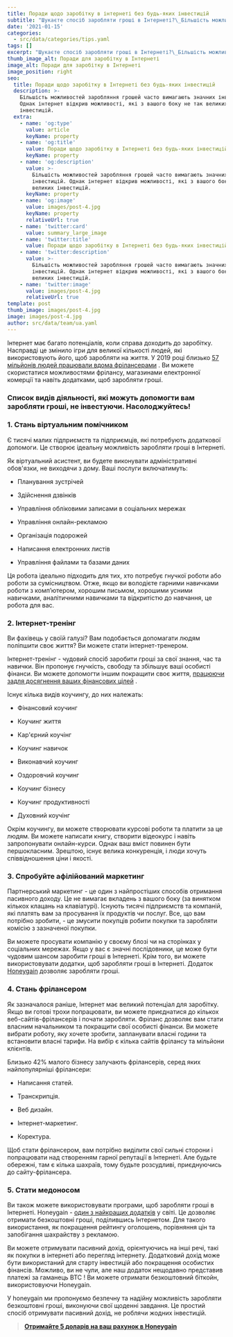 ```yaml
---
title: Поради щодо заробітку в інтернеті без будь-яких інвестицій
subtitle: "Шукаєте спосіб заробляти гроші в Інтернеті?\_Більшість можливостей заробляння грошей часто вимагають значних інвестицій. Однак інтернет відкрив можливості, які з вашого боку не так великих інвестицій."
date: '2021-01-15'
categories:
  - src/data/categories/tips.yaml
tags: []
excerpt: "Шукаєте спосіб заробляти гроші в Інтернеті?\_Більшість можливостей заробляння грошей часто вимагають значних інвестицій. Однак інтернет відкрив можливості, які з вашого боку не так великих інвестицій."
thumb_image_alt: Поради для заробітку в Інтернеті
image_alt: Поради для заробітку в Інтернеті
image_position: right
seo:
  title: Поради щодо заробітку в Інтернеті без будь-яких інвестицій
  description: >-
    Більшість можливостей заробляння грошей часто вимагають значних інвестицій.
    Однак інтернет відкрив можливості, які з вашого боку не так великих
    інвестицій.
  extra:
    - name: 'og:type'
      value: article
      keyName: property
    - name: 'og:title'
      value: Поради щодо заробітку в Інтернеті без будь-яких інвестицій
      keyName: property
    - name: 'og:description'
      value: >-
        Більшість можливостей заробляння грошей часто вимагають значних
        інвестицій. Однак інтернет відкрив можливості, які з вашого боку не так
        великих інвестицій.
      keyName: property
    - name: 'og:image'
      value: images/post-4.jpg
      keyName: property
      relativeUrl: true
    - name: 'twitter:card'
      value: summary_large_image
    - name: 'twitter:title'
      value: Поради щодо заробітку в Інтернеті без будь-яких інвестицій
    - name: 'twitter:description'
      value: >-
        Більшість можливостей заробляння грошей часто вимагають значних
        інвестицій. Однак інтернет відкрив можливості, які з вашого боку не так
        великих інвестицій.
    - name: 'twitter:image'
      value: images/post-4.jpg
      relativeUrl: true
template: post
thumb_image: images/post-4.jpg
image: images/post-4.jpg
author: src/data/team/ua.yaml
---
```

Інтернет має багато потенціалів, коли справа доходить до заробітку. Насправді це змінило ігри для великої кількості людей, які використовують його, щоб заробляти на життя. У 2019 році близько [57 мільйонів людей працювали вдома фрілансерами](https://ddiy.co/freelance-statistics/) . Ви можете скористатися можливостями фрілансу, магазинами електронної комерції та навіть додатками, щоб заробляти гроші.

### Список видів діяльності, які можуть допомогти вам заробляти гроші, не інвестуючи. Насолоджуйтесь!

### **1. Стань віртуальним помічником**

Є тисячі малих підприємств та підприємців, які потребують додаткової допомоги. Це створює ідеальну можливість заробляти гроші в Інтернеті.

Як віртуальний асистент, ви будете виконувати адміністративні обов'язки, не виходячи з дому. Ваші послуги включатимуть:

*   Планування зустрічей

*   Здійснення дзвінків

*   Управління обліковими записами в соціальних мережах

*   Управління онлайн-рекламою

*   Організація подорожей

*   Написання електронних листів

*   Управління файлами та базами даних

Ця робота ідеально підходить для тих, хто потребує гнучкої роботи або роботи за сумісництвом. Отже, якщо ви володієте гарними навичками роботи з комп’ютером, хорошим письмом, хорошими усними навичками, аналітичними навичками та відкритістю до навчання, це робота для вас.

### **2. Інтернет-тренінг**

Ви фахівець у своїй галузі? Вам подобається допомагати людям поліпшити своє життя? Ви можете стати інтернет-тренером.

Інтернет-тренінг - чудовий спосіб заробити гроші за свої знання, час та навички. Він пропонує гнучкість, свободу та збільшує ваші особисті фінанси. Ви можете допомогти іншим покращити своє життя, [працюючи задля досягнення ваших фінансових цілей](http://bit.ly/3bvbbwy) .

Існує кілька видів коучингу, до них належать:

*   Фінансовий коучинг

*   Коучинг життя

*   Кар'єрний коучінг

*   Коучинг навичок

*   Виконавчий коучинг

*   Оздоровчий коучинг

*   Коучинг бізнесу

*   Коучинг продуктивності

*   Духовний коучінг

Окрім коучингу, ви можете створювати курсові роботи та платити за це людям. Ви можете написати книгу, створити відеокурс і навіть запропонувати онлайн-курси. Однак ваш вміст повинен бути першокласним. Зрештою, існує велика конкуренція, і люди хочуть співвідношення ціни і якості.

### **3. Спробуйте афілійований маркетинг**

Партнерський маркетинг - це один з найпростіших способів отримання пасивного доходу. Це не вимагає вкладень з вашого боку (за винятком кількох клацань на клавіатурі). Існують тисячі підприємств та компаній, які платять вам за просування їх продуктів чи послуг. Все, що вам потрібно зробити, - це змусити покупців робити покупки та заробляти комісію з зазначеної покупки.

Ви можете просувати компанію у своєму блозі чи на сторінках у соціальних мережах. Якщо у вас є значні послідовники, це може бути чудовим шансом заробити гроші в Інтернеті. Крім того, ви можете використовувати додатки, щоб заробляти гроші в Інтернеті. Додаток [Honeygain](http://bit.ly/3bvbbwy) дозволяє заробляти гроші.

### **4. Стань фрілансером**

Як зазначалося раніше, Інтернет має великий потенціал для заробітку. Якщо ви готові трохи попрацювати, ви можете приєднатися до кількох веб-сайтів-фрілансерів і почати заробляти. Фріланс дозволяє вам стати власним начальником та покращити свої особисті фінанси. Ви можете вибрати роботу, яку хочете зробити, запланувати власні години та встановити власні тарифи. На вибір є кілька сайтів фрілансу та мільйони клієнтів.

Близько 42% малого бізнесу залучають фрілансерів, серед яких найпопулярніші фрілансери:

*   Написання статей.

*   Транскрипція.

*   Веб дизайн.

*   Інтернет-маркетинг.

*   Коректура.

Щоб стати фрілансером, вам потрібно виділити свої сильні сторони і попрацювати над створенням гарної репутації в Інтернеті. Але будьте обережні, там є кілька шахраїв, тому будьте розсудливі, приєднуючись до сайту-фрілансера.

### **5. Стати медоносом**

Ви також можете використовувати програми, щоб заробляти гроші в Інтернеті. Honeygain - [один з найкращих додатків](http://bit.ly/3bvbbwy)  у світі. Це дозволяє отримати безкоштовні гроші, поділившись Інтернетом. Для такого використання, як покращення рейтингу оголошень, порівняння цін та запобігання шахрайству з рекламою.

Ви можете отримувати пасивний дохід, орієнтуючись на інші речі, такі як покупки в інтернеті або перегляд інтернету. Додатковий дохід може бути використаний для старту інвестицій або покращення особистих фінансів. Можливо, ви не чули, але наш додаток нещодавно представив платежі за гаманець BTC ! Ви можете отримати безкоштовний біткойн, використовуючи Honeygain.

У honeygain ми пропонуємо безпечну та надійну можливість заробляти безкоштовні гроші, виконуючи свої щоденні завдання. Це простий спосіб отримувати пасивний дохід, не роблячи жодних інвестицій.

> [**Отримайте 5 доларів на ваш рахунок в  Honeygain**](http://bit.ly/3bvbbwy)
